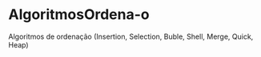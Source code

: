 # AlgoritmosOrdena-o
Algoritmos de ordenação (Insertion, Selection, Buble, Shell, Merge, Quick, Heap)
